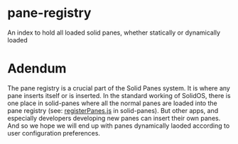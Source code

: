# pane-registry

An index to hold all loaded solid panes, whether statically or dynamically loaded

# Adendum

The pane registry is a crucial part of the Solid Panes system. It is where any pane inserts itself or is inserted. In the standard working of SolidOS, there is one place in solid-panes where all the normal panes are loaded into the pane registry (see: [registerPanes.js](https://github.com/solidos/solid-panes/blob/main/src/registerPanes.js) in solid-panes). But other apps, and especially developers developing new panes can insert their own panes. And so we hope we will end up with panes dynamically laoded according to user configuration preferences. 
